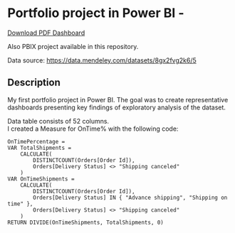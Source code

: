 # Portfolio project in Power BI - 


[Download PDF Dashboard](https://github.com/wmigurski/Portfolio-Power-BI/files/11286899/Portfolio.Wojtek.Migurski.pdf)

Also PBIX project available in this repository.


Data source: https://data.mendeley.com/datasets/8gx2fvg2k6/5  

## Description

My first portfolio project in Power BI. The goal was to create representative dashboards presenting key findings of exploratory analysis of the dataset. 

Data table consists of 52 columns.  
I created a Measure for OnTime% with the following code:

```
OnTimePercentage = 
VAR TotalShipments =
    CALCULATE(
        DISTINCTCOUNT(Orders[Order Id]),
        Orders[Delivery Status] <> "Shipping canceled"
    )
VAR OnTimeShipments =
    CALCULATE(
        DISTINCTCOUNT(Orders[Order Id]),
        Orders[Delivery Status] IN { "Advance shipping", "Shipping on time" },
        Orders[Delivery Status] <> "Shipping canceled"
    )
RETURN DIVIDE(OnTimeShipments, TotalShipments, 0)
```



